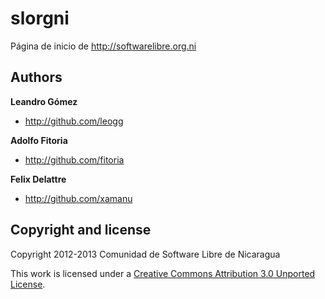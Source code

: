 slorgni
=======

Página de inicio de http://softwarelibre.org.ni

## Authors

**Leandro Gómez**

+ http://github.com/leogg

**Adolfo Fitoria**

+ http://github.com/fitoria

**Felix Delattre**

+ http://github.com/xamanu

## Copyright and license

Copyright 2012-2013 Comunidad de Software Libre de Nicaragua

This work is licensed under a [Creative Commons Attribution 3.0 Unported License](http://creativecommons.org/licenses/by/3.0/).
